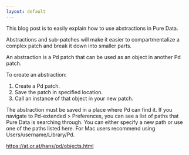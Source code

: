 ```yaml
---
layout: default
---
```

This blog post is to easily explain how to use abstractions in Pure Data.

Abstractions and sub-patches will make it easier to compartmentalize a complex patch and break it down into smaller parts.

An abstraction is a Pd patch that can be used as an object in another Pd patch.

To create an abstraction:
1. Create a Pd patch.
2. Save the patch in specified location.
3. Call an instance of that object in your new patch.

The abstraction must be saved in a place where Pd can find it. If you navigate to Pd-extended > Preferences, you can see a list of paths that Pure Data is searching through. You can either specify a new path or use one of the paths listed here. For Mac users recommend using Users/username/Library/Pd.

https://at.or.at/hans/pd/objects.html
